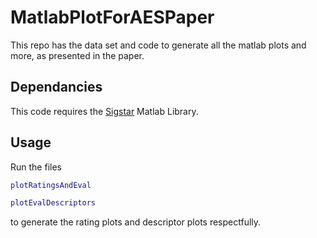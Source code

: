 # MatlabPlotForAESPaper
This repo has the data set and code to generate all the matlab plots and more, as presented in the paper.


## Dependancies
This code requires the [Sigstar](https://github.com/raacampbell/sigstar) Matlab Library.

## Usage
Run the files
``` Matlab
plotRatingsAndEval

plotEvalDescriptors
```

to generate the rating plots and descriptor plots respectfully.

